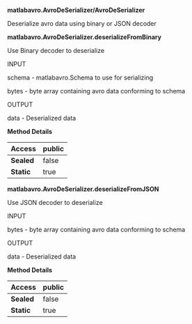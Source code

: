 **matlabavro.AvroDeSerializer/AvroDeSerializer**

Deserialize avro data using binary or JSON decoder

**matlabavro.AvroDeSerializer.deserializeFromBinary**

Use Binary decoder to deserialize

INPUT

schema - matlabavro.Schema to use for serializing

bytes - byte array containing avro data conforming to schema

OUTPUT

data - Deserialized data

**Method Details**

| **Access** | public |
|------------|--------|
| **Sealed** | false  |
| **Static** | true   |

**matlabavro.AvroDeSerializer.deserializeFromJSON**

Use JSON decoder to deserialize

INPUT

bytes - byte array containing avro data conforming to schema

OUTPUT

data - Deserialized data

**Method Details**

| **Access** | public |
|------------|--------|
| **Sealed** | false  |
| **Static** | true   |
